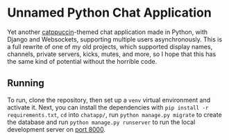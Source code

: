 # Unnamed Python Chat Application
Yet another [catppuccin](https://catppuccin.com/)-themed chat application made in Python, with Django and Websockets, supporting multiple users asynchronously. This is a full rewrite of one of my old projects, which supported display names, channels, private servers, kicks, mutes, and more, so I hope that this has the same kind of potential without the horrible code.

## Running
To run, clone the repository, then set up a `venv` virtual environment and activate it. Next, you can install the dependencies with `pip install -r requirements.txt`, `cd` into `chatapp/`, run `python manage.py migrate` to create the database and run `python manage.py runserver` to run the local development server on [port 8000](http://localhost:8000).
